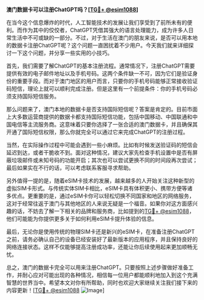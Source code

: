 **澳门数据卡可以注册ChatGPT吗？[[TG💪+ @esim1088](https://t.me/s/esim1088)]**

在当今这个信息爆炸的时代，人工智能技术的发展让我们享受到了前所未有的便利。而作为其中的佼佼者，ChatGPT凭借其强大的语言处理能力，成为许多人日常生活中不可或缺的一部分。不过，对于生活在澳门的朋友来说，是否可以用本地的数据卡注册ChatGPT呢？这个问题一直困扰着不少用户。今天我们就来详细探讨一下这个问题，并分享一些实用的小技巧。

首先，我们需要了解ChatGPT的基本注册流程。通常情况下，注册ChatGPT需要提供有效的电子邮件地址以及手机号码。这两个条件缺一不可，因为它们是验证身份的重要手段。而对于澳门地区的用户而言，只要你的手机号码能够正常接收验证码短信，理论上就可以顺利完成注册。但是这里有一个前提条件：你的手机号码必须支持国际短信服务。

那么问题来了，澳门本地的数据卡是否支持国际短信呢？答案是肯定的。目前市面上大多数运营商提供的数据卡都支持国际短信功能，包括中国移动、中国联通和中国电信等主流服务商。这意味着只要你选择了一张合适的澳门数据卡，并且确保其开通了国际短信权限，那么你就完全可以通过它来完成ChatGPT的注册过程。

当然，在实际操作过程中可能会遇到一些小麻烦。比如有时候发送验证码的短信会延迟到达，或者干脆收不到。面对这种情况，建议大家先检查手机设置中是否有屏蔽垃圾邮件或未知号码的功能开启；其次也可以尝试更换不同的时间段再次尝试；最后如果实在不行的话，可以考虑联系客服寻求帮助。

另外值得一提的是，随着eSIM卡技术的发展，越来越多的人开始关注这种新型的虚拟SIM卡形式。与传统实体SIM卡相比，eSIM卡具有体积更小、携带方便等诸多优点。更重要的是，通过eSIM卡你可以轻松切换不同国家和地区的网络服务，这对于经常往返于澳门与其他地区的人来说无疑是一个福音。如果你对这方面感兴趣的话，不妨去了解一下相关的品牌和服务商，比如提到的[TG💪+ @esim1088](https://t.me/s/esim1088)，他们可能能为你提供更多关于如何利用eSIM卡提升体验的信息。

最后，无论你是使用传统的物理SIM卡还是新兴的eSIM卡，在准备注册ChatGPT之前，请务必确认自己的设备已经安装好了最新版本的应用程序，并且保持良好的网络连接状态。这样不仅能够提高注册成功率，还能让你后续使用起来更加顺畅无忧。

总之，澳门的数据卡完全可以用来注册ChatGPT。只要按照上述步骤做好准备工作，并耐心应对可能出现的各种情况，相信每一位用户都能顺利地加入到这个充满智慧的世界当中。希望本文对你有所帮助，同时也欢迎大家继续关注我们接下来的内容更新！[[TG💪+ @esim1088](https://t.me/s/esim1088) ![Image](https://i.postimg.cc/4NQfJmqS/Snipaste-2025-05-13-00-14-12.png)]